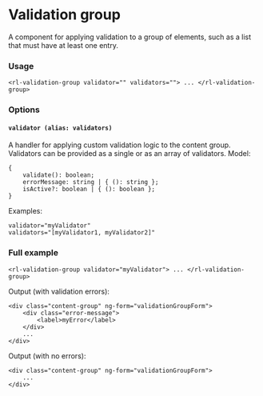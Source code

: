 # Validation group
A component for applying validation to a group of elements, such as a list that must have at least one entry.

### Usage
```
<rl-validation-group validator="" validators=""> ... </rl-validation-group>
```
### Options

#### `validator (alias: validators)`

A handler for applying custom validation logic to the content group. Validators can be provided as a single or as an array of validators.
Model:
```
{
	validate(): boolean;
	errorMessage: string | { (): string };
	isActive?: boolean | { (): boolean };
}
```
Examples:
```
validator="myValidator"
validators="[myValidator1, myValidator2]"
```

### Full example

```
<rl-validation-group validator="myValidator"> ... </rl-validation-group>
```
Output (with validation errors):
```
<div class="content-group" ng-form="validationGroupForm">
	<div class="error-message">
		<label>myError</label>
	</div>
	...
</div>
```
Output (with no errors):
```
<div class="content-group" ng-form="validationGroupForm">
	...
</div>
```